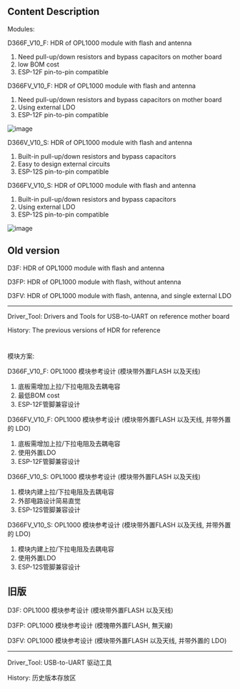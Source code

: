 ## Content Description

Modules:

D366F_V10_F: HDR of OPL1000 module with flash and antenna <br>
1. Need pull-up/down resistors and bypass capacitors on mother board
2. low BOM cost
3. ESP-12F pin-to-pin compatible <br>

D366FV_V10_F: HDR of OPL1000 module with flash and antenna <br>
1. Need pull-up/down resistors and bypass capacitors on mother board
2. Using external LDO 
3. ESP-12F pin-to-pin compatible <br>

![image](https://github.com/Opulinks-Tech/OPL1000-HDK/blob/master/HDK/Module/F_PullUp.JPG)

D366V_V10_S: HDR of OPL1000 module with flash and antenna <br>
1. Built-in pull-up/down resistors and bypass capacitors
2. Easy to design external circuits
3. ESP-12S pin-to-pin compatible <br>

D366FV_V10_S: HDR of OPL1000 module with flash and antenna <br>
1. Built-in pull-up/down resistors and bypass capacitors
2. Using external LDO
3. ESP-12S pin-to-pin compatible <br>

![image](https://github.com/Opulinks-Tech/OPL1000-HDK/blob/master/HDK/Module/S_PullUp.JPG)

Old version
------------------------------------------------------------------------------------------
D3F: HDR of OPL1000 module with flash and antenna

D3FP: HDR of OPL1000 module with flash, without antenna

D3FV: HDR of OPL1000 module with flash, antenna, and single external LDO

------------------------------------------------------------------------------------------
Driver_Tool: Drivers and Tools for USB-to-UART on reference mother board

History: The previous versions of HDR for reference

#

模块方案:

D366F_V10_F: OPL1000 模块参考设计 (模块带外置FLASH 以及天线) <br>
1. 底板需增加上拉/下拉电阻及去耦电容
2. 最低BOM cost
3. ESP-12F管脚兼容设计

D366FV_V10_F: OPL1000 模块参考设计 (模块带外置FLASH 以及天线, 并带外置的 LDO) <br>
1. 底板需增加上拉/下拉电阻及去耦电容
2. 使用外置LDO
3. ESP-12F管脚兼容设计

D366F_V10_S: OPL1000 模块参考设计 (模块带外置FLASH 以及天线) <br>
1. 模块内建上拉/下拉电阻及去耦电容
2. 外部电路设计简易直觉
3. ESP-12S管脚兼容设计

D366FV_V10_S: OPL1000 模块参考设计 (模块带外置FLASH 以及天线, 并带外置的 LDO) <br>
1. 模块内建上拉/下拉电阻及去耦电容
2. 使用外置LDO
3. ESP-12S管脚兼容设计

旧版
------------------------------------------------------------------------------------------
D3F: OPL1000 模块参考设计 (模块带外置FLASH 以及天线)

D3FP: OPL1000 模块参考设计 (模塊帶外置FLASH, 無天線)

D3FV: OPL1000 模块参考设计 (模块带外置FLASH 以及天线, 并带外置的 LDO)

------------------------------------------------------------------------------------------
Driver_Tool: USB-to-UART 驱动工具

History: 历史版本存放区
